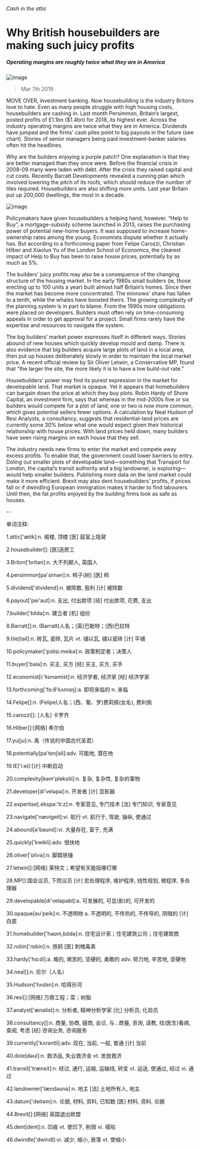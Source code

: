 ###### Cash in the attic
# Why British housebuilders are making such juicy profits 
##### Operating margins are roughly twice what they are in America 
![image](images/20190309_brp501.jpg) 
> Mar 7th 2019 
MOVE OVER, investment banking. Now housebuilding is the industry Britons love to hate. Even as many people struggle with high housing costs, housebuilders are cashing in. Last month Persimmon, Britain’s largest, posted profits of £1.1bn ($1.4bn) for 2018, its highest ever. Across the industry operating margins are twice what they are in America. Dividends have jumped and the firms’ cash piles point to big payouts in the future (see chart). Stories of senior managers being paid investment-banker salaries often hit the headlines. 
Why are the builders enjoying a purple patch? One explanation is that they are better managed than they once were. Before the financial crisis in 2008-09 many were laden with debt. After the crisis they raised capital and cut costs. Recently Barratt Developments revealed a cunning plan which involved lowering the pitch of its roofs, which should reduce the number of tiles required. Housebuilders are also shifting more units. Last year Britain put up 200,000 dwellings, the most in a decade. 
![image](images/20190309_BRC482.png) 
Policymakers have given housebuilders a helping hand, however. “Help to Buy”, a mortgage-subsidy scheme launched in 2013, raises the purchasing power of potential new-home buyers. It was supposed to increase home-ownership rates among the young. Economists dispute whether it actually has. But according to a forthcoming paper from Felipe Carozzi, Christian Hilber and Xiaolun Yu of the London School of Economics, the clearest impact of Help to Buy has been to raise house prices, potentially by as much as 5%. 
The builders’ juicy profits may also be a consequence of the changing structure of the housing market. In the early 1980s small builders (ie, those erecting up to 100 units a year) built almost half Britain’s homes. Since then the market has become more concentrated. The minnows’ share has fallen to a tenth, while the whales have boosted theirs. The growing complexity of the planning system is in part to blame. From the 1990s more obligations were placed on developers. Builders must often rely on time-consuming appeals in order to get approval for a project. Small firms rarely have the expertise and resources to navigate the system. 
The big builders’ market power expresses itself in different ways. Stories abound of new houses which quickly develop mould and damp. There is also evidence that big builders acquire large plots of land in a local area, then put up houses deliberately slowly in order to maintain the local market price. A recent official review by Sir Oliver Letwin, a Conservative MP, found that “the larger the site, the more likely it is to have a low build-out rate.” 
Housebuilders’ power may find its purest expression in the market for developable land. That market is opaque. Yet it appears that homebuilders can bargain down the price at which they buy plots. Robin Hardy of Shore Capital, an investment firm, says that whereas in the mid-2000s five or six builders would compete for a plot of land, one or two is now more common, which gives potential sellers fewer options. A calculation by Neal Hudson of Resi Analysts, a consultancy, suggests that residential-land prices are currently some 30% below what one would expect given their historical relationship with house prices. With land prices held down, many builders have seen rising margins on each house that they sell. 
The industry needs new firms to enter the market and compete away excess profits. To enable that, the government could lower barriers to entry. Doling out smaller plots of developable land—something that Transport for London, the capital’s transit authority and a big landowner, is exploring—would help smaller builders. Publishing more data on the land market could make it more efficient. Brexit may also dent housebuilders’ profits, if prices fall or if dwindling European immigration makes it harder to find labourers. Until then, the fat profits enjoyed by the building firms look as safe as houses. 
-- 
 单词注释:
1.attic['ætik]:n. 阁楼, 顶楼 [医] 鼓室上隐窝 
2.housebuilder[]: [医]造房工 
3.Briton['britәn]:n. 大不列颠人, 英国人 
4.persimmon[pә'simәn]:n. 柿子(树) [医] 柿 
5.dividend['dividend]:n. 被除数, 股利 [计] 被除数 
6.payout['pei'aut]:n. 支出, 付出款项 [经] 付出款项, 花费, 支出 
7.builder['bildә]:n. 建立者 [机] 组份 
8.Barratt[]:n. (Barratt)人名；(英)巴勒特；(西)巴拉特 
9.tile[tail]:n. 砖瓦, 瓷砖, 瓦片 vt. 铺以瓦, 铺以瓷砖 [计] 平铺 
10.policymaker['pɔlisi.meikә]:n. 政策制定者；决策人 
11.buyer['baiә]:n. 买主, 买方 [经] 买主, 买方, 买手 
12.economist[i:'kɒnәmist]:n. 经济学者, 经济家 [经] 经济学家 
13.forthcoming['fɒ:θ'kʌmɑŋ]:a. 即将来临的 n. 来临 
14.Felipe[]:n. (Felipe)人名；(西、葡、罗)费莉佩(女名), 费利佩 
15.carozzi[]: [人名] 卡罗齐 
16.Hilber[]:[网络] 希尔伯 
17.yu[ju]:n. 禹（传说的中国古代圣君） 
18.potentially[pә'tenʃәli]:adv. 可能地, 潜在地 
19.IE['i:ei]:[计] 中断启动 
20.complexity[kәm'pleksiti]:n. 复杂, 复杂性, 复杂的事物 
21.developer[di'velәpә]:n. 开发者 [计] 显影器 
22.expertise[.ekspә:'ti:z]:n. 专家意见, 专门技术 [法] 专门知识, 专家意见 
23.navigate['nævigeit]:vi. 航行 vt. 航行于, 驾驶, 操纵, 使通过 
24.abound[ә'baund]:vi. 大量存在, 富于, 充满 
25.quickly['kwikli]:adv. 很快地 
26.oliver['ɒlivә]:n. 脚踏铁锤 
27.letwin[]:[网络] 莱特文；希望有天能指哪打哪 
28.MP[]:国会议员, 下院议员 [计] 宏处理程序, 维护程序, 线性规划, 微程序, 多处理器 
29.developable[di'velәpәbl]:a. 可发展的, 可显(影)的, 可开发的 
30.opaque[әu'peik]:n. 不透明物 a. 不透明的, 不传热的, 不传导的, 阴暗的 [计] 白底 
31.homebuilder['həʊm,bɪldə]:n. 住宅设计家；住宅建筑公司；住宅建筑商 
32.robin['rɒbin]:n. 旅鸫 [医] 刺槐毒素 
33.hardy['hɑ:di]:a. 难的, 艰苦的, 坚硬的, 勇敢的 adv. 努力地, 辛苦地, 坚硬地 
34.neal[]:n. 尼尔（人名） 
35.Hudson['hʌdsn]:n. 哈得孙河 
36.resi[]:[网络] 万鼎工程；菜；树脂 
37.analyst['ænәlist]:n. 分析者, 精神分析学家 [化] 分析员; 化验员 
38.consultancy[]:n. 商量, 协商, 磋商, 会诊, 与...商量, 咨询, 请教, 找(医生)看病, 查阅, 考虑 [经] 咨询业务, 咨询服务 
39.currently['kʌrәntli]:adv. 现在, 当前, 一般, 普通 [计] 当前 
40.dole[dәul]:n. 救济品, 失业救济金 vt. 发放救济 
41.transit['trænsit]:n. 经过, 通行, 运输, 运输线, 转变 vt. 运送, 使通过, 经过 vi. 通过 
42.landowner['lændәunә]:n. 地主 [法] 土地所有人, 地主 
43.datum['deitәm]:n. 论据, 材料, 资料, 已知数 [医] 材料, 资料, 论据 
44.Brexit[]:[网络] 英国退出欧盟 
45.dent[dent]:n. 凹痕 vt. 使凹下, 削弱 vi. 塌陷 
46.dwindle['dwindl]:vi. 减少, 缩小, 衰落 vt. 使缩小 
